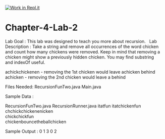 [![Work in Repl.it](https://classroom.github.com/assets/work-in-replit-14baed9a392b3a25080506f3b7b6d57f295ec2978f6f33ec97e36a161684cbe9.svg)](https://classroom.github.com/online_ide?assignment_repo_id=4768110&assignment_repo_type=AssignmentRepo)
# Chapter-4-Lab-2

Lab Goal :   This lab was designed to teach you more about recursion.   Lab Description :   Take a string and remove all occurrences of the word chicken and count how many chickens were removed.  Keep in mind that removing a chicken might show a previously hidden chicken.  You may find substring and indexOf useful.


achickchickenen  - removing the 1st chicken would leave achicken behind
achicken  - removing the 2nd chicken would leave a behind

Files Needed:
RecursionFunTwo.java
Main.java


Sample Data :

RecursionFunTwo.java
RecursionRunner.java
itatfun
itatchickenfun
chchickchickenenicken	
chickchickfun	
chickenbouncetheballchicken




Sample Output :
0
1
3
0
2

